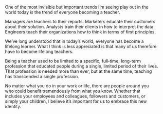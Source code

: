 One of the most invisible but important trends I’m seeing play out in the world today is the trend of everyone becoming a teacher.

Managers are teachers to their reports. Marketers educate their customers about their solution. Analysts train their clients in how to interpret the data. Engineers teach their organizations how to think in terms of first principles.

We’ve long understood that in today’s world, everyone has become a lifelong learner. What I think is less appreciated is that many of us therefore have to become lifelong teachers.

Being a teacher used to be limited to a specific, full-time, long-term profession that educated people during a single, limited period of their lives. That profession is needed more than ever, but at the same time, teaching has transcended a single profession.

No matter what you do in your work or life, there are people around you who could benefit tremendously from what you know. Whether that includes your employees and colleagues, followers and customers, or simply your children, I believe it’s important for us to embrace this new identity.

